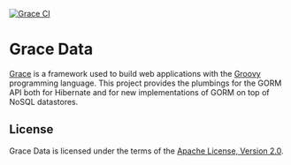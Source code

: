 [![Grace CI](https://github.com/graceframework/grace-data/actions/workflows/gradle.yml/badge.svg)](https://github.com/graceframework/grace-data/actions/workflows/gradle.yml)

# Grace Data

[Grace](https://github.com/graceframework/grace-framework) is a framework used to build web applications with the [Groovy](https://groovy-lang.org/) programming language. This project provides the plumbings for the GORM API both for Hibernate and for new implementations of GORM on top of NoSQL datastores.

## License

Grace Data is licensed under the terms of the [Apache License, Version 2.0](https://www.apache.org/licenses/LICENSE-2.0.html).
